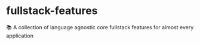 # fullstack-features
📚 A collection of language agnostic core fullstack features for almost every application
